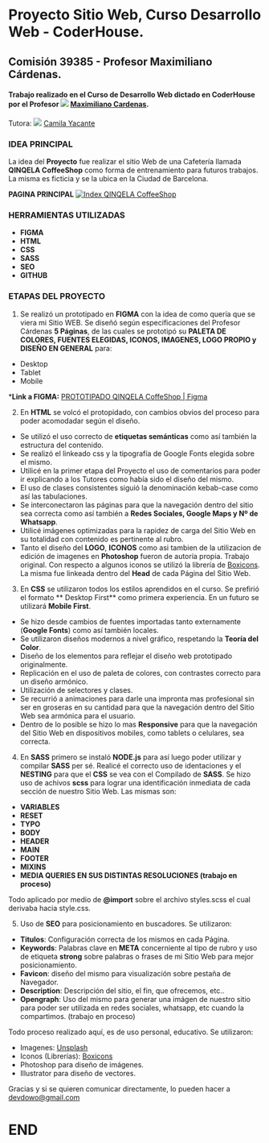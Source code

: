 # Proyecto Sitio Web, Curso Desarrollo Web - CoderHouse. 
## Comisión 39385 - Profesor Maximiliano Cárdenas.
#### Trabajo realizado en el **Curso de Desarrollo Web** dictado en **CoderHouse** por el Profesor [![](https://icons-for-free.com/download-icon-linked+linkedin+icon+icon-1320194801197496824_24.ico)](https://icons-for-free.com/download-icon-linked+linkedin+icon+icon-1320194801197496824_24.ico) [Maximiliano Cardenas](https://www.linkedin.com/in/cardenas-maximiliano/ "Linkedin - Maximiliano Cardenas"). 
Tutora: [![](https://icons-for-free.com/download-icon-linked+linkedin+icon+icon-1320194801197496824_24.ico)](https://icons-for-free.com/download-icon-linked+linkedin+icon+icon-1320194801197496824_24.ico) [Camila Yacante](https://ar.linkedin.com/in/camila-yacante-a255a216b "Linkedin - Camila Yacante")

### IDEA PRINCIPAL
La idea del **Proyecto** fue realizar el sitio Web de una Cafetería llamada **QINQELA CoffeeShop** como forma de entrenamiento para futuros trabajos. La misma es ficticia y se la ubica en la Ciudad de Barcelona.

**PAGINA PRINCIPAL**
[![Index QINQELA CoffeeShop](https://i.imgur.com/PmIvyIr.png "Index QINQELA CoffeeShop")](https://imgur.com/a/Ky0H4fW "Index QINQELA CoffeeShop")
### HERRAMIENTAS UTILIZADAS
- **FIGMA**
- **HTML**
- **CSS**
- **SASS**
- **SEO**
- **GITHUB**
### ETAPAS DEL PROYECTO

1) Se realizó un prototipado en **FIGMA** con la idea de como quería que se viera mi Sitio WEB. Se diseñó según especificaciones del Profesor Cárdenas **5 Páginas**, de las cuales se prototipó su **PALETA DE COLORES, FUENTES ELEGIDAS, ICONOS, IMAGENES, LOGO PROPIO y DISEÑO EN GENERAL** para:
- 	Desktop
- 	Tablet
- 	Mobile

***Link a FIGMA:** [PROTOTIPADO QINQELA CoffeShop | Figma](https://www.figma.com/file/oHLiiuOepyq2O9s0aKEJfQ/Juan-Sebastian-Rubio---preEntrega1?type=design&node-id=0%3A1&t=akLDCzlNqJtIDlqN-1p:// "PROTOTIPADO QINQELA CoffeShop | Figma")

2) En **HTML** se volcó el protopidado, con cambios obvios del proceso para poder acomodadar según el diseño. 
- Se utilizó el uso correcto de **etiquetas semánticas** como así también la estructura del contenido. 
- Se realizó el linkeado css y la tipografía de Google Fonts elegida sobre el mismo. 
- Utilicé en la primer etapa del Proyecto el uso de comentarios para poder ir explicando a los Tutores como había sido el diseño del mismo.
- El uso de clases consistentes siguió la denominación kebab-case como así las tabulaciones. 
- Se interconectaron las páginas para que la navegación dentro del sitio sea correcta como así también a **Redes Sociales, Google Maps y Nº de Whatsapp**.
- Utilicé imágenes optimizadas para la rapidez de carga del Sitio Web en su totalidad con contenido es pertinente al rubro.
- Tanto el diseño del **LOGO**, **ICONOS** como asi tambien de la utilizacion de edición de imagenes en **Photoshop** fueron de autoría propia. Trabajo original. Con respecto a algunos iconos se utilizó la librería de [Boxicons](http://https://boxicons.com "Boxicons"). La misma fue linkeada dentro del **Head** de cada Página del Sitio Web.

3) En **CSS** se utilizaron todos los estilos aprendidos en el curso. Se prefirió el formato ** Desktop First** como primera experiencia. En un futuro se utilizará **Mobile First**.
- Se hizo desde cambios de fuentes importadas tanto externamente (**Google Fonts**) como así también locales.
- Se utilizaron diseños modernos a nivel gráfico, respetando la **Teoría del Color**.
- Diseño de los elementos para reflejar el diseño web prototipado originalmente.
- Replicación en el uso de paleta de colores, con contrastes correcto para un diseño armónico. 
- Utilización de selectores y clases.
- Se recurrió a animaciones para darle una impronta mas profesional sin ser en groseras en su cantidad para que la navegación dentro del Sitio Web sea armónica para el usuario.
- Dentro de lo posible se hizo lo mas **Responsive** para que la navegación del Sitio Web en dispositivos mobiles, como tablets o celulares, sea correcta.

4) En **SASS** primero se instaló **NODE.js** para así luego poder utilizar y compilar **SASS** per sé. Realicé el correcto uso de identaciones y el **NESTING** para que el **CSS** se vea con el Compilado de **SASS**.
Se hizo uso de achivos **scss** para lograr una identificación inmediata de cada sección de nuestro Sitio Web. Las mismas son:
- **VARIABLES**
- **RESET**
- **TYPO**
- **BODY**
- **HEADER**
- **MAIN**
- **FOOTER**
- **MIXINS**
- **MEDIA QUERIES EN SUS DISTINTAS RESOLUCIONES (trabajo en proceso)**

Todo aplicado por medio de **@import** sobre el archivo styles.scss el cual derivaba hacia style.css.

5) Uso de **SEO** para posicionamiento en buscadores. Se utilizaron:
- **Titulos**: Configuración correcta de los mismos en cada Página.
- **Keywords**: Palabras clave en **META** concerniente al tipo de rubro y uso de etiqueta **strong** sobre palabras o frases de mi Sitio Web para mejor posicionamiento.
- **Favicon**: diseño del mismo para visualización sobre pestaña de Navegador.
- **Description**: Descripción del sitio, el fin, que ofrecemos, etc..
- **Opengraph**: Uso del mismo para generar una imágen de nuestro sitio para poder ser utilizada en redes sociales, whatsapp, etc cuando la compartimos. (trabajo en proceso)

Todo proceso realizado aquí, es de uso personal, educativo. Se utilizaron:
- Imagenes: [Unsplash](https://unsplash.com/ "Unsplash")
- Iconos (Librerías): [Boxicons](http://https://boxicons.com "Boxicons")
- Photoshop para diseño de imágenes.
- Illustrator para diseño de vectores.

Gracias y si se quieren comunicar directamente, lo pueden hacer a devdowo@gmail.com

# END




